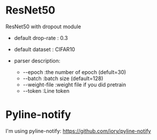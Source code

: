 # ResNet50
ResNet50 with dropout module
- default drop-rate : 0.3
- default dataset : CIFAR10

- parser description:
  - --epoch       :the number of epoch (defult=30)
  - --batch       :batch size (default=128)
  - --weight-file :weight file if you did pretrain
  - --token       :Line token

# Pyline-notify
I'm using pyline-notify: https://github.com/iory/pyline-notify
